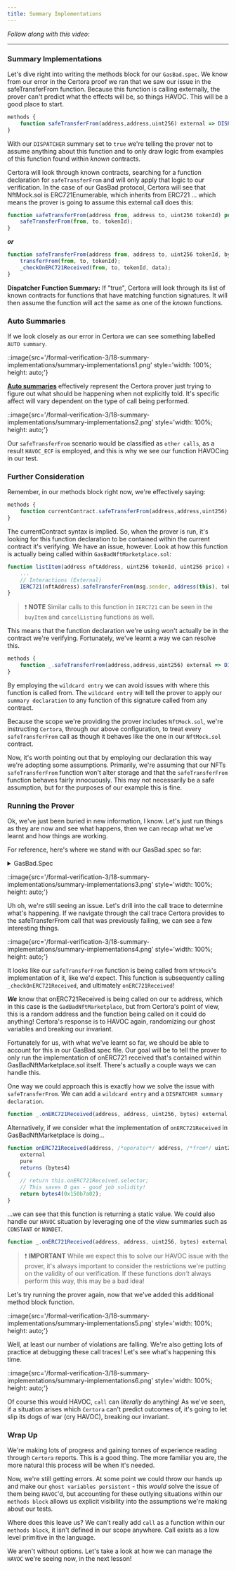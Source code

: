 ```yaml
---
title: Summary Implementations
---
```


_Follow along with this video:_

---

### Summary Implementations

Let's dive right into writing the methods block for our `GasBad.spec`. We know from our error in the Certora proof we ran that we saw our issue in the safeTransferFrom function. Because this function is calling externally, the prover can't predict what the effects will be, so things HAVOC. This will be a good place to start.

```js
methods {
    function safeTransferFrom(address,address,uint256) external => DISPATCHER(true)
}
```

With our `DISPATCHER` summary set to `true` we're telling the prover not to assume anything about this function and to only draw logic from examples of this function found within _known_ contracts.

Certora will look through known contracts, searching for a function declaration for `safeTransferFrom` and will only apply that logic to our verification. In the case of our GasBad protocol, Certora will see that NftMock.sol is ERC721Enumerable, which inherits from ERC721 ... which means the prover is going to assume this external call does this:

```js
function safeTransferFrom(address from, address to, uint256 tokenId) public {
    safeTransferFrom(from, to, tokenId);
}
```

**_or_**

```js
function safeTransferFrom(address from, address to, uint256 tokenId, bytes memory data) private {
    transferFrom(from, to, tokenId);
    _checkOnERC721Received(from, to, tokenId, data);
}
```

**Dispatcher Function Summary:**
If "true", Certora will look through its list of known contracts for functions that have matching function signatures. It will then assume the function will act the same as one of the _known_ functions.

### Auto Summaries

If we look closely as our error in Certora we can see something labelled `AUTO summary`.

::image{src='/formal-verification-3/18-summary-implementations/summary-implementations1.png' style='width: 100%; height: auto;'}

[**Auto summaries**](https://docs.certora.com/en/latest/docs/cvl/methods.html#auto-summaries) effectively represent the Certora prover just trying to figure out what should be happening when not explicitly told. It's specific affect will vary dependent on the type of call being performed.

::image{src='/formal-verification-3/18-summary-implementations/summary-implementations2.png' style='width: 100%; height: auto;'}

Our `safeTransferFrom` scenario would be classified as `other calls`, as a result `HAVOC_ECF` is employed, and this is why we see our function HAVOCing in our test.

### Further Consideration

Remember, in our methods block right now, we're effectively saying:

```js
methods {
    function currentContract.safeTransferFrom(address,address,uint256) external => DISPATCHER(true)
}
```

The currentContract syntax is implied. So, when the prover is run, it's looking for this function declaration to be contained within the current contract it's verifying. We have an issue, however. Look at how this function is actually being called within `GasBadNftMarketplace.sol`:

```js
function listItem(address nftAddress, uint256 tokenId, uint256 price) external {
    ...
    // Interactions (External)
    IERC721(nftAddress).safeTransferFrom(msg.sender, address(this), tokenId);
}
```

> ❗ **NOTE**
> Similar calls to this function in `IERC721` can be seen in the `buyItem` and `cancelListing` functions as well.

This means that the function declaration we're using won't actually be in the contract we're verifying. Fortunately, we've learnt a way we can resolve this.

```js
methods {
    function _.safeTransferFrom(address,address,uint256) external => DISPATCHER(true)
}
```

By employing the `wildcard entry` we can avoid issues with where this function is called from. The `wildcard entry` will tell the prover to apply our `summary declaration` to any function of this signature called from any contract.

Because the scope we're providing the prover includes `NftMock.sol`, we're instructing `Certora`, through our above configuration, to treat every `safeTransferFrom` call as though it behaves like the one in our `NftMock.sol` contract.

Now, it's worth pointing out that by employing our declaration this way we're adopting some assumptions. Primarily, we're assuming that our NFTs `safeTransferFrom` function won't alter storage and that the `safeTransferFrom` function behaves fairly innocuously. This may not necessarily be a safe assumption, but for the purposes of our example this is fine.

### Running the Prover

Ok, we've just been buried in new information, I know. Let's just run things as they are now and see what happens, then we can recap what we've learnt and how things are working.

For reference, here's where we stand with our GasBad.spec so far:

<details>
<summary>GasBad.Spec</summary>

```js
/*
 * Certora Formal Verification Spec for GasBadNftMarketplace
 *
 * This spec is technically unsound because we make summaries about the functions, and are using optimistic fallback
 */

using GasBadNftMarketplace as gasBadMarketplace;
using NftMock as nft;
using NftMarketplace as marketplace;

methods {
    function _.safeTransferFrom(address,address,uint256) external => DISPATCHER(true);
}

ghost mathint listingUpdatesCount {
    init_state axiom listingUpdatesCount == 0;
}

ghost mathint log4Count {
    init_state axiom log4Count == 0;
}

hook Sstore s_listings[KEY address nftAddress][KEY uint256 tokenId].price uint256 price {
    listingUpdatesCount = listingUpdatesCount + 1;
}

hook LOG4(uint offset, uint length, bytes32 t1, bytes32 t2, bytes32 t3, bytes32 t4) uint v {
    log4Count = log4Count + 1;
}

/*//////////////////////////////////////////////////////////////
                                RULES
//////////////////////////////////////////////////////////////*/

// It shouldn't be possible to have more storage updates than events
invariant anytime_mapping_updated_emit_event()
    listingUpdatesCount <= log4Count;
```

</details>


::image{src='/formal-verification-3/18-summary-implementations/summary-implementations3.png' style='width: 100%; height: auto;'}

Uh oh, we're still seeing an issue. Let's drill into the call trace to determine what's happening. If we navigate through the call trace Certora provides to the safeTransferFrom call that was previously failing, we can see a few interesting things.

::image{src='/formal-verification-3/18-summary-implementations/summary-implementations4.png' style='width: 100%; height: auto;'}

It looks like our `safeTransferFrom` function is being called from `NftMock`'s implementation of it, like we'd expect. This function is subsequently calling `_checkOnERC721Received`, and ultimately `onERC721Received`!

**_We_** know that onERC721Received is being called on our `to` address, which in this case is the `GadBadNftMarketplace`, but from Certora's point of view, this is a random address and the function being called on it could do anything! Certora's response is to HAVOC again, randomizing our ghost variables and breaking our invariant.

Fortunately for us, with what we've learnt so far, we should be able to account for this in our GasBad.spec file. Our goal will be to tell the prover to only run the implementation of onERC721 received that's contained within GasBadNftMarketplace.sol itself. There's actually a couple ways we can handle this.

One way we could approach this is exactly how we solve the issue with `safeTransferFrom`. We can add a `wildcard entry` and a `DISPATCHER summary declaration`.

```js
function _.onERC721Received(address, address, uint256, bytes) external => DISPATCHER(true);
```

Alternatively, if we consider what the implementation of `onERC721Received` in GasBadNftMarketplace is doing...

```js
function onERC721Received(address, /*operator*/ address, /*from*/ uint256, /*tokenId*/ bytes calldata /*data*/ )
    external
    pure
    returns (bytes4)
{
    // return this.onERC721Received.selector;
    // This saves 0 gas - good job solidity!
    return bytes4(0x150b7a02);
}
```

...we can see that this function is returning a static value. We could also handle our `HAVOC` situation by leveraging one of the view summaries such as `CONSTANT` or `NONDET`.

```js
function _.onERC721Received(address, address, uint256, bytes) external => CONSTANT(0x150b7a02);
```

> ❗ **IMPORTANT**
> While we expect this to solve our HAVOC issue with the prover, it's always important to consider the restrictions we're putting on the validity of our verification. If these functions _don't_ always perform this way, this may be a bad idea!

Let's try running the prover again, now that we've added this additional method block function.

::image{src='/formal-verification-3/18-summary-implementations/summary-implementations5.png' style='width: 100%; height: auto;'}

Well, at least our number of violations are falling. We're also getting lots of practice at debugging these call traces! Let's see what's happening this time.

::image{src='/formal-verification-3/18-summary-implementations/summary-implementations6.png' style='width: 100%; height: auto;'}

Of course this would HAVOC, `call` can _literally_ do anything! As we've seen, if a situation arises which `Certora` can't predict outcomes of, it's going to let slip its dogs of war (cry HAVOC), breaking our invariant.

### Wrap Up

We're making lots of progress and gaining tonnes of experience reading through `Certora` reports. This is a good thing. The more familiar you are, the more natural this process will be when it's needed.

Now, we're still getting errors. At some point we could throw our hands up and make our `ghost variables persistent` - this _would_ solve the issue of them being `HAVOC`'d, but accounting for these outlying situations within our `methods block` allows us explicit visibility into the assumptions we're making about our tests.

Where does this leave us? We can't really add `call` as a function within our `methods block`, it isn't defined in our scope anywhere. Call exists as a low level primitive in the language.

We aren't without options. Let's take a look at how we can manage the `HAVOC` we're seeing now, in the next lesson!
